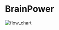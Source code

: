 # BrainPower
![flow_chart](https://user-images.githubusercontent.com/121824613/225520420-786cbf18-c7de-492f-9a71-227d2e60746d.png)
